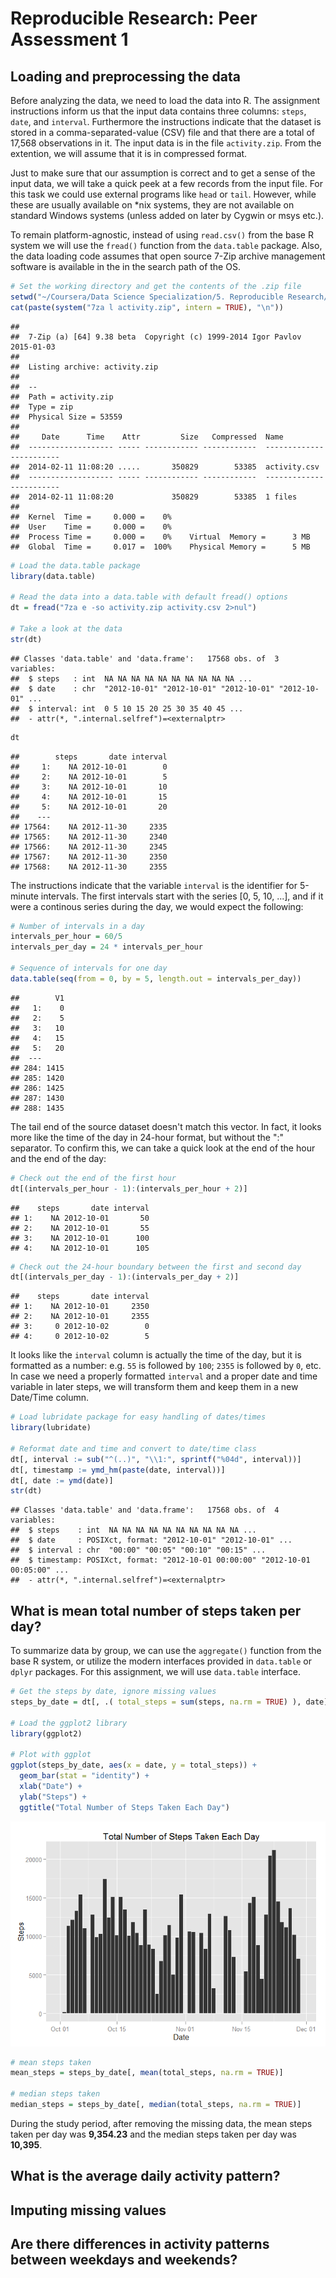# Reproducible Research: Peer Assessment 1


## Loading and preprocessing the data

Before analyzing the data, we need to load the data into R. The assignment
instructions inform us that the input data contains three columns: `steps`,
`date`, and `interval`. Furthermore the instructions indicate that the dataset
is stored in a comma-separated-value (CSV) file and that there are a total of
17,568 observations in it. The input data is in the file `activity.zip`. From
the extention, we will assume that it is in compressed format.

Just to make sure that our assumption is correct and to get a sense of the
input data, we will take a quick peek at a few records from the input file.
For this task we could use external programs like `head` or `tail`. However,
while these are usually available on *nix systems, they are not available on
standard Windows systems (unless added on later by Cygwin or msys etc.).

To remain platform-agnostic, instead of using `read.csv()` from the base R
system we will use the `fread()` function from the `data.table` package. Also,
the data loading code assumes that open source 7-Zip archive management
software is available in the in the search path of the OS.


```r
# Set the working directory and get the contents of the .zip file
setwd("~/Coursera/Data Science Specialization/5. Reproducible Research/RepData_PeerAssessment1")
cat(paste(system("7za l activity.zip", intern = TRUE), "\n"))
```

```
##  
##  7-Zip (a) [64] 9.38 beta  Copyright (c) 1999-2014 Igor Pavlov  2015-01-03 
##   
##  Listing archive: activity.zip 
##   
##  -- 
##  Path = activity.zip 
##  Type = zip 
##  Physical Size = 53559 
##   
##     Date      Time    Attr         Size   Compressed  Name 
##  ------------------- ----- ------------ ------------  ------------------------ 
##  2014-02-11 11:08:20 .....       350829        53385  activity.csv 
##  ------------------- ----- ------------ ------------  ------------------------ 
##  2014-02-11 11:08:20             350829        53385  1 files 
##   
##  Kernel  Time =     0.000 =    0% 
##  User    Time =     0.000 =    0% 
##  Process Time =     0.000 =    0%    Virtual  Memory =      3 MB 
##  Global  Time =     0.017 =  100%    Physical Memory =      5 MB
```

```r
# Load the data.table package
library(data.table)

# Read the data into a data.table with default fread() options
dt = fread("7za e -so activity.zip activity.csv 2>nul")

# Take a look at the data
str(dt)
```

```
## Classes 'data.table' and 'data.frame':	17568 obs. of  3 variables:
##  $ steps   : int  NA NA NA NA NA NA NA NA NA NA ...
##  $ date    : chr  "2012-10-01" "2012-10-01" "2012-10-01" "2012-10-01" ...
##  $ interval: int  0 5 10 15 20 25 30 35 40 45 ...
##  - attr(*, ".internal.selfref")=<externalptr>
```

```r
dt
```

```
##        steps       date interval
##     1:    NA 2012-10-01        0
##     2:    NA 2012-10-01        5
##     3:    NA 2012-10-01       10
##     4:    NA 2012-10-01       15
##     5:    NA 2012-10-01       20
##    ---                          
## 17564:    NA 2012-11-30     2335
## 17565:    NA 2012-11-30     2340
## 17566:    NA 2012-11-30     2345
## 17567:    NA 2012-11-30     2350
## 17568:    NA 2012-11-30     2355
```

The instructions indicate that the variable `interval` is the identifier for
5-minute intervals. The first intervals start with the series [0, 5, 10, ...],
and if it were a continous series during the day, we would expect the
following:


```r
# Number of intervals in a day
intervals_per_hour = 60/5
intervals_per_day = 24 * intervals_per_hour

# Sequence of intervals for one day
data.table(seq(from = 0, by = 5, length.out = intervals_per_day))
```

```
##        V1
##   1:    0
##   2:    5
##   3:   10
##   4:   15
##   5:   20
##  ---     
## 284: 1415
## 285: 1420
## 286: 1425
## 287: 1430
## 288: 1435
```

The tail end of the source dataset doesn't match this vector. In fact, it looks
more like the time of the day in 24-hour format, but without the ":" separator.
To confirm this, we can take a quick look at the end of the hour and the end of
the day:


```r
# Check out the end of the first hour
dt[(intervals_per_hour - 1):(intervals_per_hour + 2)]
```

```
##    steps       date interval
## 1:    NA 2012-10-01       50
## 2:    NA 2012-10-01       55
## 3:    NA 2012-10-01      100
## 4:    NA 2012-10-01      105
```

```r
# Check out the 24-hour boundary between the first and second day
dt[(intervals_per_day - 1):(intervals_per_day + 2)]
```

```
##    steps       date interval
## 1:    NA 2012-10-01     2350
## 2:    NA 2012-10-01     2355
## 3:     0 2012-10-02        0
## 4:     0 2012-10-02        5
```

It looks like the `interval` column is actually the time of the day, but it is
formatted as a number: e.g. `55` is followed by `100`; `2355` is followed by
`0`, etc. In case we need a properly formatted `interval` and a proper date and
time variable in later steps, we will transform them and keep them in a new
Date/Time column.


```r
# Load lubridate package for easy handling of dates/times
library(lubridate)

# Reformat date and time and convert to date/time class
dt[, interval := sub("^(..)", "\\1:", sprintf("%04d", interval))]
dt[, timestamp := ymd_hm(paste(date, interval))]
dt[, date := ymd(date)]
str(dt)
```

```
## Classes 'data.table' and 'data.frame':	17568 obs. of  4 variables:
##  $ steps    : int  NA NA NA NA NA NA NA NA NA NA ...
##  $ date     : POSIXct, format: "2012-10-01" "2012-10-01" ...
##  $ interval : chr  "00:00" "00:05" "00:10" "00:15" ...
##  $ timestamp: POSIXct, format: "2012-10-01 00:00:00" "2012-10-01 00:05:00" ...
##  - attr(*, ".internal.selfref")=<externalptr>
```


## What is mean total number of steps taken per day?

To summarize data by group, we can use the `aggregate()` function from the base
R system, or utilize the modern interfaces provided in `data.table` or `dplyr`
packages. For this assignment, we will use `data.table` interface.


```r
# Get the steps by date, ignore missing values
steps_by_date = dt[, .( total_steps = sum(steps, na.rm = TRUE) ), date]

# Load the ggplot2 library
library(ggplot2)

# Plot with ggplot
ggplot(steps_by_date, aes(x = date, y = total_steps)) +
  geom_bar(stat = "identity") +
  xlab("Date") +
  ylab("Steps") +
  ggtitle("Total Number of Steps Taken Each Day")
```

![](PA1_template_files/figure-html/unnamed-chunk-5-1.png) 

```r
# mean steps taken
mean_steps = steps_by_date[, mean(total_steps, na.rm = TRUE)]

# median steps taken
median_steps = steps_by_date[, median(total_steps, na.rm = TRUE)]
```

During the study period, after removing the missing data, the mean steps taken per
day was **9,354.23** and the median steps taken per day was
**10,395**.


## What is the average daily activity pattern?



## Imputing missing values



## Are there differences in activity patterns between weekdays and weekends?
